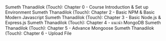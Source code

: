 Sumeth Thanadilok (Touch): Chapter 0 - Course Introduction & Set up Environment
Sumeth Thanadilok (Touch): Chapter 2 - Basic NPM & Basic Modern Javascript
Sumeth Thanadilok (Touch): Chapter 3 - Basic Node.js & Express.js
Sumeth Thanadilok (Touch): Chapter 4 - แนะนำ MongoDB
Sumeth Thanadilok (Touch): Chapter 5 - Advance Mongoose
Sumeth Thanadilok (Touch): Chapter 6 - Upload File